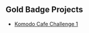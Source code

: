 ## Gold Badge Projects 
- [Komodo Cafe Challenge 1](../Project_Documentation/Challenge1_KomodoCafe.md)




